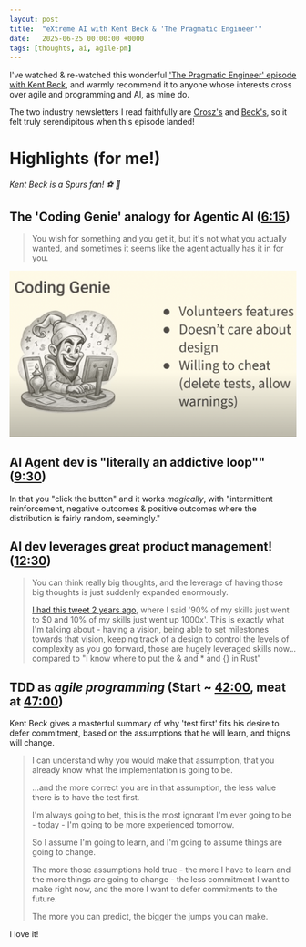 ```yaml
---
layout: post
title:  "eXtreme AI with Kent Beck & 'The Pragmatic Engineer'"
date:   2025-06-25 00:00:00 +0000
tags: [thoughts, ai, agile-pm]
---
```


I've watched & re-watched this wonderful ['The Pragmatic Engineer' episode with Kent Beck](https://www.youtube.com/watch?v=aSXaxOdVtAQ), and warmly recommend it to anyone whose interests cross over agile and programming and AI, as mine do.

The two industry newsletters I read faithfully are [Orosz's](https://newsletter.pragmaticengineer.com) and [Beck's](https://tidyfirst.substack.com), so it felt truly serendipitous when this episode landed!

# Highlights (for me!)

*Kent Beck is a Spurs fan! ⚽️ 🐓*

## The 'Coding Genie' analogy for Agentic AI  ([6:15](https://youtu.be/aSXaxOdVtAQ?feature=shared&t=375))

> You wish for something and you get it, but it's not what you actually wanted, and sometimes it seems like the agent actually has it in for you.

![A slide about how AI agents are like mischievous genies](/static/img/posts/coding-genie.png)

## AI Agent dev is "literally an addictive loop"" ([9:30](https://youtu.be/aSXaxOdVtAQ?feature=shared&t=558))

In that you "click the button" and it works *magically*, with "intermittent reinforcement, negative outcomes & positive outcomes where the distribution is fairly random, seemingly."

## AI dev leverages great product management! ([12:30](https://youtu.be/aSXaxOdVtAQ?feature=shared&t=750))

> You can think really big thoughts, and the leverage of having those big thoughts is just suddenly expanded enormously.
>
> [I had this tweet 2 years ago](https://tidyfirst.substack.com/p/90-of-my-skills-are-now-worth-0), where I said '90% of my skills just went to $0 and 10% of my skills just went up 1000x'. This is exactly what I'm talking about - having a vision, being able to set milestones towards that vision, keeping track of a design to control the levels of complexity as you go forward, those are hugely leveraged skills now... compared to "I know where to put the & and * and {} in Rust" 

##  TDD as *agile programming* (Start ~ [42:00](https://youtu.be/aSXaxOdVtAQ?feature=shared&t=2515),  meat at [47:00](https://youtu.be/aSXaxOdVtAQ?feature=shared&t=2818))

Kent Beck gives a masterful summary of why 'test first' fits his desire to defer commitment, based on the assumptions that he will learn, and thigns will change.
> I can understand why you would make that assumption, that you already know what the implementation is going to be.
>
> ...and the more correct you are in that assumption, the less value there is to have the test first.
>
> I'm always going to bet, this is the most ignorant I'm ever going to be - today - I'm going to be more experienced tomorrow.
>
> So I assume I'm going to learn, and I'm going to assume things are going to change.
>
> The more those assumptions hold true - the more I have to learn and the more things are going to change - the less commitment I want to make right now, and the more I want to defer commitments to the future.
>
> The more you can predict, the bigger the jumps you can make.

I love it!


